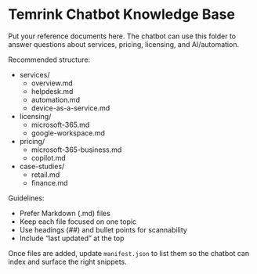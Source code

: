 # Temrink Chatbot Knowledge Base

Put your reference documents here. The chatbot can use this folder to answer questions about services, pricing, licensing, and AI/automation.

Recommended structure:

- services/
  - overview.md
  - helpdesk.md
  - automation.md
  - device-as-a-service.md
- licensing/
  - microsoft-365.md
  - google-workspace.md
- pricing/
  - microsoft-365-business.md
  - copilot.md
- case-studies/
  - retail.md
  - finance.md

Guidelines:
- Prefer Markdown (.md) files
- Keep each file focused on one topic
- Use headings (##) and bullet points for scannability
- Include “last updated” at the top

Once files are added, update `manifest.json` to list them so the chatbot can index and surface the right snippets.



